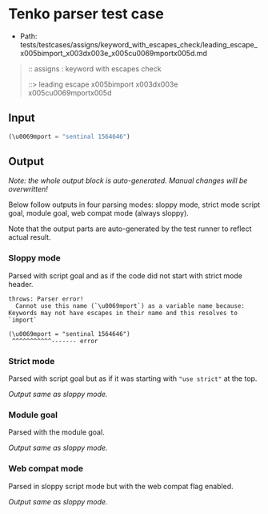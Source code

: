 # Tenko parser test case

- Path: tests/testcases/assigns/keyword_with_escapes_check/leading_escape_x005bimport_x003dx003e_x005cu0069mportx005d.md

> :: assigns : keyword with escapes check
>
> ::> leading escape x005bimport x003dx003e x005cu0069mportx005d

## Input

`````js
(\u0069mport = "sentinal 1564646")
`````

## Output

_Note: the whole output block is auto-generated. Manual changes will be overwritten!_

Below follow outputs in four parsing modes: sloppy mode, strict mode script goal, module goal, web compat mode (always sloppy).

Note that the output parts are auto-generated by the test runner to reflect actual result.

### Sloppy mode

Parsed with script goal and as if the code did not start with strict mode header.

`````
throws: Parser error!
  Cannot use this name (`\u0069mport`) as a variable name because: Keywords may not have escapes in their name and this resolves to `import`

(\u0069mport = "sentinal 1564646")
 ^^^^^^^^^^^------- error
`````

### Strict mode

Parsed with script goal but as if it was starting with `"use strict"` at the top.

_Output same as sloppy mode._

### Module goal

Parsed with the module goal.

_Output same as sloppy mode._

### Web compat mode

Parsed in sloppy script mode but with the web compat flag enabled.

_Output same as sloppy mode._
